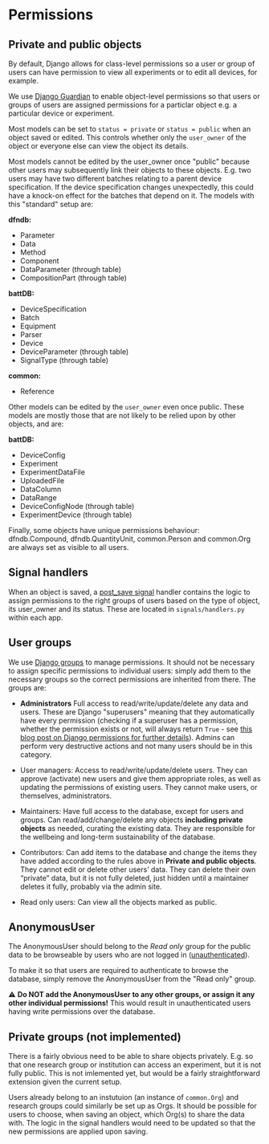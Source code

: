 # Permissions

## Private and public objects

By default, Django allows for class-level permissions so a user or group of
users can have permission to view all experiments or to edit all devices, for
example.

We use [Django Guardian](https://django-guardian.readthedocs.io/en/stable/) to
enable object-level permissions so that  users or groups of users are assigned
permissions for a particlar object e.g. a particular device or experiment.

Most models can be set to `status = private` or `status = public` when an object
saved or edited. This controls whether only the `user_owner` of the object or
everyone else can view the object its details.

Most models cannot be edited by the user_owner once "public" because other users
may subsequently link their objects to these objects. E.g. two users may have
two different batches relating to a parent device specification. If the device
specification changes unexpectedly, this could have a knock-on effect for the
batches that depend on it. The models with this "standard" setup are:

**dfndb:**

- Parameter
- Data
- Method
- Component
- DataParameter (through table)
- CompositionPart (through table)

**battDB:**

- DeviceSpecification
- Batch
- Equipment
- Parser
- Device
- DeviceParameter (through table)
- SignalType (through table)

**common:**

- Reference

Other models can be edited by the `user_owner` even once public. These models
are mostly those that are not likely to be relied upon by other objects, and
are:

**battDB:**

- DeviceConfig
- Experiment
- ExperimentDataFile
- UploadedFile
- DataColumn
- DataRange
- DeviceConfigNode (through table)
- ExperimentDevice (through table)

Finally, some objects have unique permissions behaviour: dfndb.Compound,
dfndb.QuantityUnit, common.Person and common.Org are always set as visible to
all users.

## Signal handlers

When an object is saved, a [post_save
signal](https://docs.djangoproject.com/en/4.1/ref/signals/#post-save) handler
contains the logic to assign permissions to the right groups of users based on
the type of object, its user_owner and its status. These are located in
`signals/handlers.py` within each app.

## User groups

We use [Django
groups](https://docs.djangoproject.com/en/4.1/topics/auth/default/#groups) to
manage permissions. It should not be necessary to assign specific permissions to
individual users: simply add them to the necessary groups so the correct
permissions are inherited from there. The groups are:

- **Administrators** Full access to read/write/update/delete any data and users.
  These are Django "superusers" meaning that they automatically have every
  permission (checking if a superuser has a permission, whether the permission
  exists or not, will always return `True` - see [this blog post on Django
  permissions for further
  details](https://testdriven.io/blog/django-permissions/)). Admins can perform
  very destructive actions and not many users should be in this category.

- User managers: Access to read/write/update/delete users. They can approve
  (activate) new users and give them appropriate roles, as well as updating the
  permissions of existing users. They cannot make users, or themselves,
  administrators.  

- Maintainers: Have full access to the database, except for users and groups.
  Can read/add/change/delete any objects **including private objects** as
  needed, curating the existing data. They are responsible for the wellbeing and
  long-term sustainability of the database.

- Contributors: Can add items to the database and change the items they have
  added according to the rules above in **Private and public objects**. They
  cannot edit or delete other users’ data. They can delete their own “private”
  data, but it is not fully deleted, just hidden until a maintainer deletes it
  fully, probably via the admin site.

- Read only users: Can view all the objects marked as public.

## AnonymousUser

The AnonymousUser should belong to the *Read only* group for the public data to
be browseable by users who are not logged in
([unauthenticated](https://docs.djangoproject.com/en/4.1/topics/auth/)).

To make it so that users are required to authenticate to browse the database,
simply remove the AnonymousUser from the "Read only" group.

:warning: **Do NOT add the AnonymousUser to any other groups, or assign it any
other individual permissions!** This would result in unauthenticated users
having write permissions over the database.

## Private groups (not implemented)

There is a fairly obvious need to be able to share objects privately. E.g. so
that one research group or institution can access an experiment, but it is not
fully public. This is not imlemented yet, but would be a fairly straightforward
extension given the current setup.

Users already belong to an instutuion (an instance of `common.Org`) and research
groups could similarly be set up as Orgs. It should be possible for users to
choose, when saving an object, which Org(s) to share the data with. The logic in
the signal handlers would need to be updated so that the new permissions are
applied upon saving.
